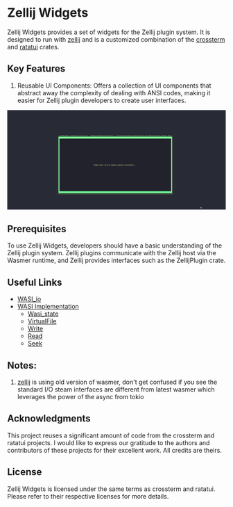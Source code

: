 # Zellij Widgets

Zellij Widgets provides a set of widgets for the Zellij plugin system. It is designed to run with [zellij](https://zellij.dev/)  and is a customized combination of the [crossterm](https://github.com/crossterm-rs/crossterm) and [ratatui](https://github.com/ratatui-org/ratatui) crates.

## Key Features
1. Reusable UI Components: Offers a collection of UI components that abstract away the complexity of dealing with ANSI codes, making it easier for Zellij plugin developers to create user interfaces.

![demo](./assets/images/showcase_e2e.gif)

## Prerequisites
To use Zellij Widgets, developers should have a basic understanding of the Zellij plugin system. Zellij plugins communicate with the Zellij host via the Wasmer runtime, and Zellij provides interfaces such as the ZellijPlugin crate.

## Useful Links
- [WASI_io](https://github.com/WebAssembly/wasi-io)
- [WASI Implementation](https://docs.rs/wasmer-wasi/latest/wasmer_wasi/)
  - [Wasi_state](https://docs.rs/wasmer-wasi/latest/wasmer_wasi/struct.WasiState.html)
  - [VirtualFile](https://docs.rs/wasmer-wasi/latest/wasmer_wasi/trait.VirtualFile.html)
  - [Write](https://doc.rust-lang.org/nightly/std/io/trait.Write.html)
  - [Read](https://doc.rust-lang.org/nightly/std/io/trait.Read.html)
  - [Seek](https://doc.rust-lang.org/nightly/std/io/trait.Seek.html)

## Notes:
1. [zellij](https://github.com/zellij-org/zellij/blob/main/zellij-server/Cargo.toml#L22) is using old version of wasmer, don't get confused if you see the standard I/O steam interfaces are different from latest wasmer which leverages the power of the async from tokio

## Acknowledgments
This project reuses a significant amount of code from the crossterm and ratatui projects. I would like to express our gratitude to the authors and contributors of these projects for their excellent work. All credits are theirs.

## License
Zellij Widgets is licensed under the same terms as crossterm and ratatui. Please refer to their respective licenses for more details.


